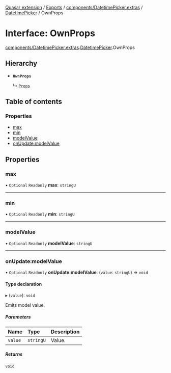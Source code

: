 [Quasar extension](../index.md) / [Exports](../modules.md) / [components/DatetimePicker.extras](../modules/components_DatetimePicker_extras.md) / [DatetimePicker](../modules/components_DatetimePicker_extras.DatetimePicker.md) / OwnProps

# Interface: OwnProps

[components/DatetimePicker.extras](../modules/components_DatetimePicker_extras.md).[DatetimePicker](../modules/components_DatetimePicker_extras.DatetimePicker.md).OwnProps

## Hierarchy

- **`OwnProps`**

  ↳ [`Props`](components_DatetimePicker_extras.DatetimePicker.Props.md)

## Table of contents

### Properties

- [max](components_DatetimePicker_extras.DatetimePicker.OwnProps.md#max)
- [min](components_DatetimePicker_extras.DatetimePicker.OwnProps.md#min)
- [modelValue](components_DatetimePicker_extras.DatetimePicker.OwnProps.md#modelvalue)
- [onUpdate:modelValue](components_DatetimePicker_extras.DatetimePicker.OwnProps.md#onupdate:modelvalue)

## Properties

### max

• `Optional` `Readonly` **max**: `stringU`

___

### min

• `Optional` `Readonly` **min**: `stringU`

___

### modelValue

• `Optional` `Readonly` **modelValue**: `stringU`

___

### onUpdate:modelValue

• `Optional` `Readonly` **onUpdate:modelValue**: (`value`: `stringU`) => `void`

#### Type declaration

▸ (`value`): `void`

Emits model value.

##### Parameters

| Name | Type | Description |
| :------ | :------ | :------ |
| `value` | `stringU` | Value. |

##### Returns

`void`

